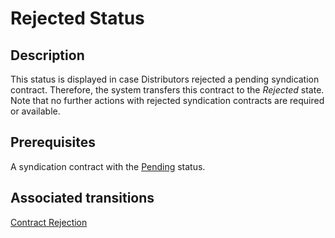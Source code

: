 # Rejected Status 
## Description
This status is displayed in case Distributors rejected a pending syndication contract. Therefore, the system transfers this contract to the *Rejected* state. Note that no further actions with rejected syndication contracts are required or available.
## Prerequisites
A syndication contract with the [Pending](s-a-pending.html) status.
## Associated transitions
[Contract Rejection](t-3-pen-rejected.html)
